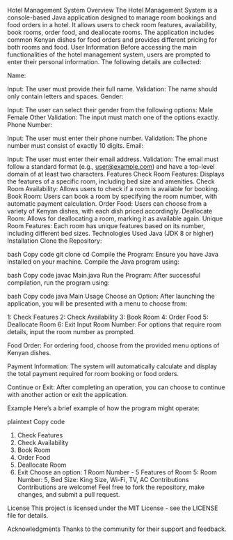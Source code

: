 Hotel Management System
Overview
The Hotel Management System is a console-based Java application designed to manage room bookings and food orders in a hotel. It allows users to check room features, availability, book rooms, order food, and deallocate rooms. The application includes common Kenyan dishes for food orders and provides different pricing for both rooms and food.
User Information
Before accessing the main functionalities of the hotel management system, users are prompted to enter their personal information. The following details are collected:

Name:

Input: The user must provide their full name.
Validation: The name should only contain letters and spaces.
Gender:

Input: The user can select their gender from the following options:
Male
Female
Other
Validation: The input must match one of the options exactly.
Phone Number:

Input: The user must enter their phone number.
Validation: The phone number must consist of exactly 10 digits.
Email:

Input: The user must enter their email address.
Validation: The email must follow a standard format (e.g., user@example.com) and have a top-level domain of at least two characters.
Features
Check Room Features: Displays the features of a specific room, including bed size and amenities.
Check Room Availability: Allows users to check if a room is available for booking.
Book Room: Users can book a room by specifying the room number, with automatic payment calculation.
Order Food: Users can choose from a variety of Kenyan dishes, with each dish priced accordingly.
Deallocate Room: Allows for deallocating a room, marking it as available again.
Unique Room Features: Each room has unique features based on its number, including different bed sizes.
Technologies Used
Java (JDK 8 or higher)
Installation
Clone the Repository:

bash
Copy code
git clone <repository-url>
cd <repository-directory>
Compile the Program: Ensure you have Java installed on your machine. Compile the Java program using:

bash
Copy code
javac Main.java
Run the Program: After successful compilation, run the program using:

bash
Copy code
java Main
Usage
Choose an Option: After launching the application, you will be presented with a menu to choose from:

1: Check Features
2: Check Availability
3: Book Room
4: Order Food
5: Deallocate Room
6: Exit
Input Room Number: For options that require room details, input the room number as prompted.

Food Order: For ordering food, choose from the provided menu options of Kenyan dishes.

Payment Information: The system will automatically calculate and display the total payment required for room booking or food orders.

Continue or Exit: After completing an operation, you can choose to continue with another action or exit the application.

Example
Here’s a brief example of how the program might operate:

plaintext
Copy code
1. Check Features
2. Check Availability
3. Book Room
4. Order Food
5. Deallocate Room
6. Exit
Choose an option: 1
Room Number - 5
Features of Room 5: Room Number: 5, Bed Size: King Size, Wi-Fi, TV, AC
Contributions
Contributions are welcome! Feel free to fork the repository, make changes, and submit a pull request.

License
This project is licensed under the MIT License - see the LICENSE file for details.

Acknowledgments
Thanks to the community for their support and feedback.
